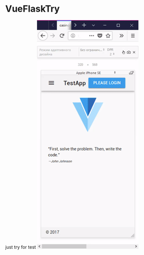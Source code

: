 # VueFlaskTry
just try for test
![Иллюстрация к проекту](https://github.com/samyisok/VueFlaskTry/blob/master/doc/test.gif?raw=true)
